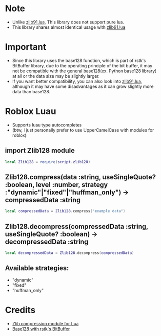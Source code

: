 # Note
- Unlike [zlib91.lua](https://github.com/jiwonz/zlib91.lua), This library does not support pure lua.
- This library shares almost identical usage with [zlib91.lua](https://github.com/jiwonz/zlib91.lua)
# Important
- Since this library uses the base128 function, which is part of rstk's BitBuffer library, due to the operating principle of the bit buffer, it may not be compatible with the general base128(ex. Python base128 library) at all or the data size may be slightly larger.
- If you want better compatibility, you can also look into [zlib91.lua](https://github.com/jiwonz/zlib91.lua), although it may have some disadvantages as it can grow slightly more data than base128.
# Roblox Luau
- Supports luau type autocompletes
- (btw, I just personally prefer to use UpperCamelCase with modules for roblox)
## import Zlib128 module
```lua
local Zlib128 = require(script.zlib128)
```
## Zlib128.compress(data :string, useSingleQuote? :boolean, level :number, strategy :"dynamic"|"fixed"|"huffman_only") -> compressedData :string
```lua
local compressedData = Zlib128.compress("example data")
```
## Zlib128.decompress(compressedData :string, useSingleQuote? :boolean) -> decompressedData :string
```lua
local decompressedData = Zlib128.decompress(compressedData)
```
## Available strategies:
- "dynamic"
- "fixed"
- "huffman_only"
# Credits
- [Zlib compression module for Lua](https://devforum.roblox.com/t/string-compression-zlibdeflate/755687)
- [Base128 with rstk's BitBuffer](https://github.com/rstk/BitBuffer)
